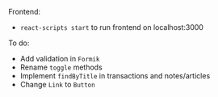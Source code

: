 Frontend:
- `react-scripts start` to run frontend on localhost:3000

To do:
- Add validation in `Formik`
- Rename `toggle` methods
- Implement `findByTitle` in transactions and notes/articles
- Change `Link` to `Button`
